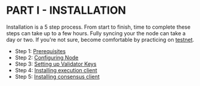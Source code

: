 # PART I - INSTALLATION

Installation is a 5 step process. From start to finish, time to complete these steps can take up to a few hours. Fully syncing your the node can take a day or two. If you're not sure, become comfortable by practicing on [testnet](../../guide-or-how-to-setup-a-validator-on-eth2-testnet-prater.md).

* Step 1: [Prerequisites](prerequisites.md)
* Step 2: [Configuring Node](step-2-configuring-node.md)
* Step 3: [Setting up Validator Keys](signing-up-to-be-a-validator-at-the-launchpad.md)
* Step 4: [Installing execution client](installing-execution-client.md)
* Step 5: [Installing consensus client](configuring-consensus-client-beaconchain-and-validator.md)
